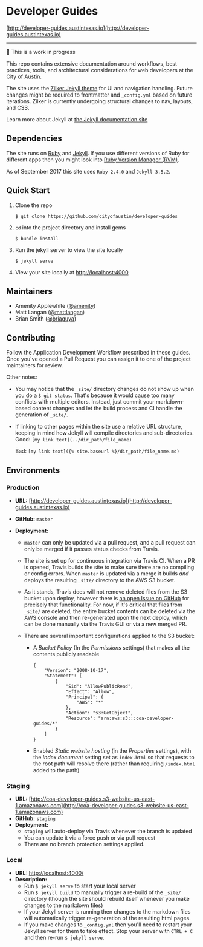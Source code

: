 # Developer Guides

[http://developer-guides.austintexas.io](http://developer-guides.austintexas.io)

---

:construction: This is a work in progress

This repo contains extensive documentation around workflows, best practices, tools, and architectural considerations for web developers at the City of Austin.

The site uses the [Zilker Jekyll theme](https://github.com/cityofaustin/zilker-theme) for UI and navigation handling. Future changes might be required to frontmatter and `_config.yml` based on future iterations. Zilker is currently undergoing structural changes to nav, layouts, and CSS.

Learn more about Jekyll at [the Jekyll documentation site](https://jekyllrb.com/docs/home/)

## Dependencies
The site runs on [Ruby](https://www.ruby-lang.org/en/) and [Jekyll](https://jekyllrb.com). If you use different versions of Ruby for different apps then you might look into [Ruby Version Manager (RVM)](https://rvm.io).

As of September 2017 this site uses `Ruby 2.4.0` and `Jekyll 3.5.2`.

## Quick Start

1. Clone the repo  

   ```
   $ git clone https://github.com/cityofaustin/developer-guides
   ```

2. `cd` into the project directory and install gems  

   ```
   $ bundle install
   ```



3. Run the jekyll server to view the site locally  

   ```
   $ jekyll serve
   ```

4. View your site locally at [http://localhost:4000](http://localhost:4000)


## Maintainers

- Amenity Applewhite ([@amenity](https://github.com/amenity))
- Matt Langan ([@mattlangan](https://github.com/mattlangan))
- Brian Smith ([@briaguya](https://github.com/briaguya))

## Contributing

Follow the Application Development Workflow prescribed in these guides. Once you've opened a Pull Request you can assign it to one of the project maintainers for review.

Other notes:

- You may notice that the `_site/` directory changes do not show up when you do a `$ git status`. That's because it would cause too many conflicts with multiple editors. Instead, just commit your markdown-based content changes and let the build process and CI handle the generation of `_site/`.

- If linking to other pages within the site use a relative URL structure, keeping in mind how Jekyll will compile directories and sub-directories.  
  Good: `[my link text](../dir_path/file_name)`  

  Bad: `[my link text]({% site.baseurl %}/dir_path/file_name.md)`

## Environments

### Production

- **URL:** [http://developer-guides.austintexas.io](http://developer-guides.austintexas.io) 

- **GitHub:** `master`

- **Deployment:**

  - `master` can only be updated via a pull request, and a pull request can only be merged if it passes status checks from Travis.

  - The site is set up for continuous integration via Travis CI. When a PR is opened, Travis builds the site to make sure there are no compiling or config errors. When `master` is updated via a merge it builds _and_ deploys the resulting `_site/` directory to the AWS S3 bucket.

  - As it stands, Travis does will not remove deleted files from the S3 bucket upon deploy, however there is [an open Issue on GitHub](https://github.com/travis-ci/dpl/issues/661) for precisely that functionality. For now, if it's critical that files from `_site/` are deleted, the entire bucket contents can be deleted via the AWS console and then re-generated upon the next deploy, which can be done manually via the Travis GUI or via a new merged PR.

  - There are several important configurations applied to the S3 bucket:

    - A _Bucket Policy_ (In the _Permissions_ settings) that makes all the contents publicly readable  

      ```
      {
          "Version": "2008-10-17",
          "Statement": [
              {
                  "Sid": "AllowPublicRead",
                  "Effect": "Allow",
                  "Principal": {
                      "AWS": "*"
                  },
                  "Action": "s3:GetObject",
                  "Resource": "arn:aws:s3:::coa-developer-guides/*"
              }
          ]
      }
      ```

    - Enabled _Static website hosting_ (in the _Properties_ settings), with the _Index document_ setting set as `index.html` so that requests to the root path will resolve there (rather than requiring `/index.html` added to the path)


### Staging

- **URL:** [http://coa-developer-guides.s3-website-us-east-1.amazonaws.com](http://coa-developer-guides.s3-website-us-east-1.amazonaws.com)
- **GitHub:** `staging`
- **Deployment:**
  - `staging` will auto-deploy via Travis whenever the branch is updated
  - You can update it via a  force push or via pull request
  - There are no branch protection settings applied.

### Local

- **URL:** [http://localhost:4000/]() 
- **Description:**
  - Run `$ jekyll serve` to start your local server
  - Run `$ jekyll build` to manually trigger a re-build of the `_site/` directory (though the site should rebuild itself whenever you make changes to the markdown files)
  - If your Jekyll server is running then changes to the markdown files will automatically trigger re-generation of the resulting html pages.
  - If you make changes to `_config.yml` then you'll need to restart your Jekyll server for them to take effect. Stop your server with `CTRL + C` and then re-run `$ jekyll serve`.
